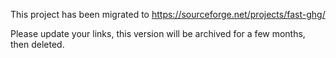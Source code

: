 This project has been migrated to https://sourceforge.net/projects/fast-ghg/

Please update your links, this version will be archived for a few months, then deleted.
